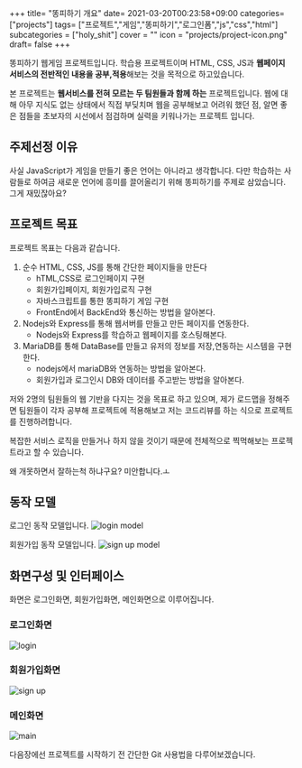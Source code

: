 +++
title= "똥피하기 개요"
date= 2021-03-20T00:23:58+09:00
categories= ["projects"]
tags= ["프로젝트","게임","똥피하기","로그인폼","js","css","html"]
subcategories = ["holy_shit"]
cover = ""
icon = "projects/project-icon.png"
draft= false
+++

똥피하기 웹게임 프로젝트입니다. 학습용 프로젝트이며 HTML, CSS, JS과 **웹페이지 서비스의 전반적인 내용을 공부,적용**해보는 것을 목적으로 하고있습니다. 

본 프로젝트는 **웹서비스를 전혀 모르는 두 팀원들과 함께 하는** 프로젝트입니다. 웹에 대해 아무 지식도 없는 상태에서 직접 부딪치며 웹을 공부해보고 어려워 했던 점, 알면 좋은 점들을 초보자의 시선에서 점검하며 실력을 키워나가는 프로젝트 입니다.

## 주제선정 이유

사실 JavaScript가 게임을 만들기 좋은 언어는 아니라고 생각합니다. 다만 학습하는 사람들로 하여금 새로운 언어에 흥미를 끌어올리기 위해 똥피하기를 주제로 삼았습니다. 그게 재밌잖아요?

## 프로젝트 목표

프로젝트 목표는 다음과 같습니다.

1. 순수 HTML, CSS, JS를 통해 간단한 페이지들을 만든다
    - hTML,CSS로 로그인페이지 구현
    - 회원가입페이지, 회원가입로직 구현
    - 자바스크립트를 통한 똥피하기 게임 구현
    - FrontEnd에서 BackEnd와 통신하는 방법을 알아본다.
2. Nodejs와 Express를 통해 웹서버를 만들고 만든 페이지를 연동한다.
    - Nodejs와 Express를 학습하고 웹페이지를 호스팅해본다.
3. MariaDB를 통해 DataBase를 만들고 유저의 정보를 저장,연동하는 시스템을 구현한다.
    - nodejs에서 mariaDB와 연동하는 방법을 알아본다.
    - 회원가입과 로그인시 DB와 데이터를 주고받는 방법을 알아본다.

저와 2명의 팀원들의 웹 기반을 다지는 것을 목표로 하고 있으며, 제가 로드맵을 정해주면 팀원들이 각자 공부해 프로젝트에 적용해보고 저는 코드리뷰를 하는 식으로 프로젝트를 진행하려합니다. 

복잡한 서비스 로직을 만들거나 하지 않을 것이기 때문에 전체적으로 찍먹해보는 프로젝트라고 할 수 있습니다.

왜 개못하면서 잘하는척 하냐구요? 미안합니다.ㅗ

## 동작 모델
로그인 동작 모델입니다.
![login model](../images/login.png)

회원가입 동작 모델입니다.
![sign up model](../images/sign-up.png)

## 화면구성 및 인터페이스

화면은 로그인화면, 회원가입화면, 메인화면으로 이루어집니다.

### 로그인화면
![login](../images/로그인화면.png)

### 회원가입화면
![sign up](../images/회원가입화면.png)

### 메인화면
![main](../images/메인화면.png)

다음장에선 프로젝트를 시작하기 전 간단한 Git 사용법을 다루어보겠습니다.